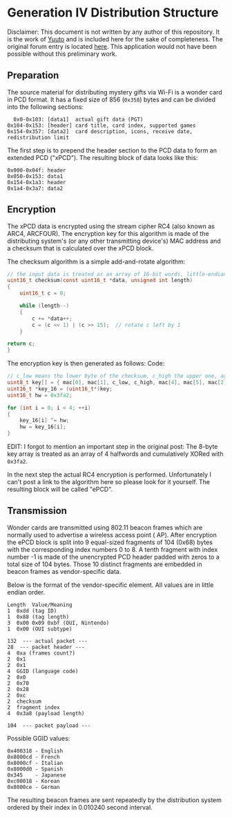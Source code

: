 # Generation IV Distribution Structure

Disclaimer: This document is not written by any author of this repository.
It is the work of [Yuuto](https://gbatemp.net/members/yuuto.435475/) and is included here for the sake of completeness.
The original forum entry is
located [here](https://gbatemp.net/threads/reverse-engineering-pokemon-gen4-wonder-card-wi-fi-distribution.488212).
This application would not have been possible without this preliminary work.

## Preparation

The source material for distributing mystery gifts via Wi-Fi is a wonder card in PCD format.
It has a fixed size of 856 (`0x358`) bytes and can be divided into the following sections:

```
  0x0-0x103: [data1]  actual gift data (PGT)
0x104-0x153: [header] card title, card index, supported games
0x154-0x357: [data2]  card description, icons, receive date, redistribution limit
```

The first step is to prepend the header section to the PCD data to form an extended PCD ("xPCD").
The resulting block of data looks like this:

```
0x000-0x04f: header
0x050-0x153: data1
0x154-0x1a3: header
0x1a4-0x3a7: data2
```

## Encryption

The xPCD data is encrypted using the stream cipher RC4 (also known as ARC4, ARCFOUR).
The encryption key for this algorithm is made of the distributing system's (or any other transmitting device's) MAC
address and a checksum that is calculated over the xPCD block.

The checksum algorithm is a simple add-and-rotate algorithm:

```c
// the input data is treated as an array of 16-bit words, little-endian
uint16_t checksum(const uint16_t *data, unsigned int length)
{
    uint16_t c = 0;

    while (length--)
    {
        c += *data++;
        c = (c << 1) | (c >> 15);  // rotate c left by 1
    }

return c;
}
```

The encryption key is then generated as follows:
Code:

```c
// c_low means the lower byte of the checksum, c_high the upper one, again 16bit little endian
uint8_t key[] = { mac[0], mac[1], c_low, c_high, mac[4], mac[5], mac[2], mac[3] };
uint16_t *key_16 = (uint16_t*)key;
uint16_t hw = 0x3fa2;

for (int i = 0; i < 4; ++i)
{
    key_16[i] ^= hw;
    hw = key_16[i];
}
```

EDIT: I forgot to mention an important step in the original post:
The 8-byte key array is treated as an array of 4 halfwords and cumulatively XORed with `0x3fa2`.

In the next step the actual RC4 encryption is performed.
Unfortunately I can't post a link to the algorithm here so please look for it yourself.
The resulting block will be called "ePCD".

## Transmission

Wonder cards are transmitted using 802.11 beacon frames which are normally used to advertise a wireless access point (
AP).
After encryption the ePCD block is split into 9 equal-sized fragments of 104 (0x68) bytes with the corresponding index
numbers 0 to 8.
A tenth fragment with index number -1 is made of the unencrypted PCD header padded with zeros to a total size of 104
bytes.
Those 10 distinct fragments are embedded in beacon frames as vendor-specific data.

Below is the format of the vendor-specific element.
All values are in little endian order.

```
Length  Value/Meaning
1  0xdd (tag ID)
1  0x88 (tag length)
3  0x00 0x09 0xbf (OUI, Nintendo)
1  0x00 (OUI subtype)

132  --- actual packet ---
28  --- packet header ---
4  0xa (frames count?)
2  0x1
2  0x1
4  GGID (language code)
2  0x0
2  0x70
2  0x28
2  0xc
2  checksum
2  fragment index
4  0x3a8 (payload length)

104  --- packet payload ---
```

Possible GGID values:

```
0x400318 - English
0x8000cd - French
0x8000cf - Italian
0x8000d0 - Spanish
0x345    - Japanese
0xc00018 - Korean
0x8000ce - German
```

The resulting beacon frames are sent repeatedly by the distribution system ordered by their index in 0.010240 second
interval.